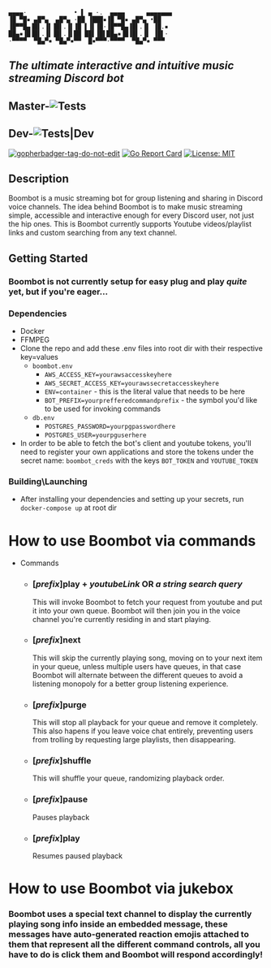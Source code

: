     ▄▄▄▄·             • ▌ ▄ ·.  ▄▄▄▄      ▄▄▄▄▄▄▄
    ▐█ ▀█▪ ▄█▀▄  ▄█▀▄ ·██ ▐███▪▐█ ▀█▪ ▄█▀▄ •██
    ▐█▀▀█▄▐█▌.▐▌▐█▌.▐▌▐█ ▌▐▌▐█·▐█▀▀█▄▐█▌.▐▌ ▐█.▪
    ██▄▪▐█▐█▌.▐▌▐█▌.▐▌██ ██▌▐█▌██▄▪▐█▐█▌.▐▌ ▐█▌·
    ·▀▀▀▀  ▀█▄▀▪ ▀█▄▀▪▀▀  █▪▀▀▀·▀▀▀▀  ▀█▄▀▪ ▀▀▀

## **_The ultimate interactive and intuitive music streaming Discord bot_**

## **Master**-![Tests](https://github.com/aplomBomb/boombot/workflows/Tests/badge.svg)

## **Dev**-![Tests|Dev](https://github.com/aplomBomb/boombot/workflows/Tests/badge.svg?branch=dev)

<a href='https://github.com/jpoles1/gopherbadger' target='_blank'>![gopherbadger-tag-do-not-edit](https://img.shields.io/badge/Go%20Coverage-4%25-brightgreen.svg?longCache=true&style=flat)</a>
[![Go Report Card](https://goreportcard.com/badge/github.com/aplombomb/boombot)](https://goreportcard.com/report/github.com/aplombomb/boombot)
[![License: MIT](https://img.shields.io/badge/License-MIT-yellow.svg)](https://opensource.org/licenses/MIT)

## Description

Boombot is a music streaming bot for group listening and sharing in Discord voice channels. The idea behind Boombot is to make music streaming simple, accessible and interactive enough for every Discord user, not just the hip ones. This is Boombot currently supports Youtube videos/playlist links and custom searching from any text channel.

## Getting Started

### Boombot is not currently setup for easy plug and play **_quite_** yet, but if you're eager...

### Dependencies

- Docker
- FFMPEG
- Clone the repo and add these .env files into root dir with their respective key=values
  - `boombot.env`
    - `AWS_ACCESS_KEY=yourawsaccesskeyhere`
    - `AWS_SECRET_ACCESS_KEY=yourawssecretaccesskeyhere`
    - `ENV=container` - this is the literal value that needs to be here
    - `BOT_PREFIX=yourprefferedcommandprefix` - the symbol you'd like to be used for invoking commands
  - `db.env`
    - `POSTGRES_PASSWORD=yourpgpasswordhere`
    - `POSTGRES_USER=yourpguserhere`
- In order to be able to fetch the bot's client and youtube tokens, you'll need to register your own applications and store the tokens under the secret name: `boombot_creds` with the keys `BOT_TOKEN` and `YOUTUBE_TOKEN`

### Building\Launching

- After installing your dependencies and setting up your secrets, run `docker-compose up` at root dir

# How to use Boombot via commands

- Commands
  - ### [_prefix_]**play** + _youtubeLink_ **OR** _a string search query_
    This will invoke Boombot to fetch your request from youtube and put it into your own queue. Boombot will then join you in the voice channel you're currently residing in and start playing.
  - ### [_prefix_]**next**
    This will skip the currently playing song, moving on to your next item in your queue, unless multiple users have queues, in that case Boombot will alternate between the different queues to avoid a listening monopoly for a better group listening experience.
  - ### [_prefix_]**purge**
    This will stop all playback for your queue and remove it completely. This also hapens if you leave voice chat entirely, preventing users from trolling by requesting large playlists, then disappearing.
  - ### [_prefix_]**shuffle**
    This will shuffle your queue, randomizing playback order.
  - ### [_prefix_]**pause**
    Pauses playback
  - ### [_prefix_]**play**
    Resumes paused playback

# How to use Boombot via jukebox

### Boombot uses a special text channel to display the currently playing song info inside an embedded message, these messages have auto-generated reaction emojis attached to them that represent all the different command controls, all you have to do is click them and Boombot will respond accordingly!
